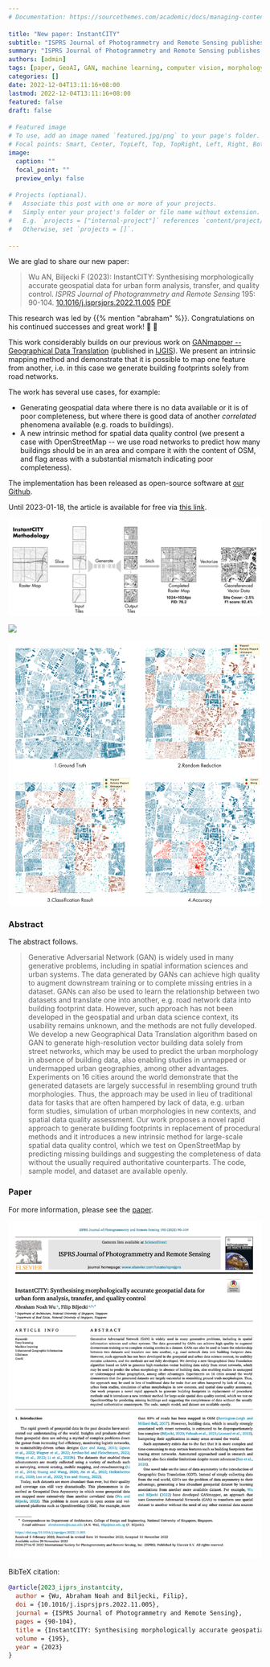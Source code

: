 ```yaml
---
# Documentation: https://sourcethemes.com/academic/docs/managing-content/

title: "New paper: InstantCITY"
subtitle: "ISPRS Journal of Photogrammetry and Remote Sensing publishes our novel work on synthesising morphologically accurate geospatial data for urban form analysis, transfer, and quality control."
summary: "ISPRS Journal of Photogrammetry and Remote Sensing publishes our novel work on synthesising morphologically accurate geospatial data for urban form analysis, transfer, and quality control."
authors: [admin]
tags: [paper, GeoAI, GAN, machine learning, computer vision, morphology, openstreetmap]
categories: []
date: 2022-12-04T13:11:16+08:00
lastmod: 2022-12-04T13:11:16+08:00
featured: false
draft: false

# Featured image
# To use, add an image named `featured.jpg/png` to your page's folder.
# Focal points: Smart, Center, TopLeft, Top, TopRight, Left, Right, BottomLeft, Bottom, BottomRight.
image:
  caption: ""
  focal_point: ""
  preview_only: false

# Projects (optional).
#   Associate this post with one or more of your projects.
#   Simply enter your project's folder or file name without extension.
#   E.g. `projects = ["internal-project"]` references `content/project/deep-learning/index.md`.
#   Otherwise, set `projects = []`.

---
```


We are glad to share our new paper:

> Wu AN, Biljecki F (2023): InstantCITY: Synthesising morphologically accurate geospatial data for urban form analysis, transfer, and quality control. _ISPRS Journal of Photogrammetry and Remote Sensing_ 195: 90-104. [<i class="ai ai-doi-square ai"></i> 10.1016/j.isprsjprs.2022.11.005](https://doi.org/10.1016/j.isprsjprs.2022.11.005) [<i class="far fa-file-pdf"></i> PDF](/publication/2023-ijprs-instantcity/2023-ijprs-instantcity.pdf)</i>

This research was led by {{% mention "abraham" %}}.
Congratulations on his continued successes and great work! :raised_hands: :clap:

This work considerably builds on our previous work on [GANmapper -- Geographical Data Translation](/publication/2022-ijgis-ganmapper/) (published in [IJGIS](https://doi.org/10.1080/13658816.2022.2041643)).
We present an intrinsic mapping method and demonstrate that it is possible to map one feature from another, i.e. in this case we generate building footprints solely from road networks.

The work has several use cases, for example:
+ Generating geospatial data where there is no data available or it is of poor completeness, but where there is good data of another _correlated_ phenomena available (e.g. roads to buildings).
+ A new intrinsic method for spatial data quality control (we present a case with OpenStreetMap -- we use road networks to predict how many buildings should be in an area and compare it with the content of OSM, and flag areas with a substantial mismatch indicating poor completeness).

The implementation has been released as open-source software at [our Github](https://github.com/ualsg/InstantCity).

Until 2023-01-18, the article is available for free via [this link](https://authors.elsevier.com/a/1gACQ3I9x1j9Zf).

![](1.png)

![](2.png)

![](3.png)

### Abstract

The abstract follows.

> Generative Adversarial Network (GAN) is widely used in many generative problems, including in spatial information sciences and urban systems. The data generated by GANs can achieve high quality to augment downstream training or to complete missing entries in a dataset. GANs can also be used to learn the relationship between two datasets and translate one into another, e.g. road network data into building footprint data. However, such approach has not been developed in the geospatial and urban data science context, its usability remains unknown, and the methods are not fully developed. We develop a new Geographical Data Translation algorithm based on GAN to generate high-resolution vector building data solely from street networks, which may be used to predict the urban morphology in absence of building data, also enabling studies in unmapped or undermapped urban geographies, among other advantages. Experiments on 16 cities around the world demonstrate that the generated datasets are largely successful in resembling ground truth morphologies. Thus, the approach may be used in lieu of traditional data for tasks that are often hampered by lack of data, e.g. urban form studies, simulation of urban morphologies in new contexts, and spatial data quality assessment. Our work proposes a novel rapid approach to generate building footprints in replacement of procedural methods and it introduces a new intrinsic method for large-scale spatial data quality control, which we test on OpenStreetMap by predicting missing buildings and suggesting the completeness of data without the usually required authoritative counterparts. The code, sample model, and dataset are available openly.

### Paper 

For more information, please see the [paper](/publication/2023-ijprs-instantcity/).

[![](page-one.png)](/publication/2023-ijprs-instantcity/)

BibTeX citation:
```bibtex
@article{2023_ijprs_instantcity,
  author = {Wu, Abraham Noah and Biljecki, Filip},
  doi = {10.1016/j.isprsjprs.2022.11.005},
  journal = {ISPRS Journal of Photogrammetry and Remote Sensing},
  pages = {90-104},
  title = {InstantCITY: Synthesising morphologically accurate geospatial data for urban form analysis, transfer, and quality control},
  volume = {195},
  year = {2023}
}
```
